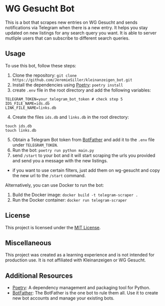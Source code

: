 # WG Gesucht Bot

This is a bot that scrapes new entries on WG Gesucht and sends notifications via Telegram when there is a new entry. It helps you stay updated on new listings for any search query you want. It is able to server mutliple users that can subscribe to different search queries.

## Usage

To use this bot, follow these steps:

1. Clone the repository: `git clone https://github.com/JeremieSiller/kleinanzeigen_bot.git`
2. Install the dependencies using [Poetry](https://python-poetry.org/): `poetry install`
3. create `.env` file in the root directory and add the following variables:
```
TELEGRAM_TOKEN=your_telegram_bot_token # check step 5
IDS_FILE_NAME=ids.db
LINK_FILE_NAME=links.db
```
4. Create the files `ids.db` and `links.db` in the root directory:
```
touch ids.db
touch links.db
```
5. Obtain a Telegram Bot token from [BotFather](https://core.telegram.org/bots#botfather) and add it to the `.env` file under `TELEGRAM_TOKEN`.
6. Run the bot: `poetry run python main.py`
7. send `/start` to your bot and it will start scraping the urls you provided and send you a message with the new listings.

- if you want to use certain filters, just add them on wg-gesucht and copy the new url to the `/start` command.

Alternatively, you can use Docker to run the bot:

1. Build the Docker image: `docker build -t telegram-scraper .`
2. Run the Docker container: `docker run telegram-scraper`

## License

This project is licensed under the [MIT License](LICENSE).

## Miscellaneous

This project was created as a learning experience and is not intended for production use. It is not affiliated with Kleinanzeigen or WG Gesucht.


## Additional Resources

- [Poetry](https://python-poetry.org/): A dependency management and packaging tool for Python.
- [BotFather](https://core.telegram.org/bots#botfather): The BotFather is the one bot to rule them all. Use it to create new bot accounts and manage your existing bots.
